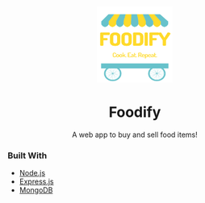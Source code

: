 <br />
<p align="center">
  <a href="https://github.com/Joe2k/Foodify">
    <img src="public/foodify-logo.png" alt="Logo" width="150" height="150">
  </a>

  <h1 align="center">Foodify</h1>

  <p align="center">
    A web app to buy and sell food items!
    <br />
   </p>
</p>

### Built With
* [Node.js](https://nodejs.org/en/)
* [Express.js](https://expressjs.com/)
* [MongoDB](https://www.mongodb.com/)
